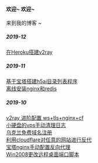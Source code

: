 #### 欢迎~ 欢迎~

来到我的博客 ~
##### 2019-12
[在Heroku搭建v2ray](https://github.com/dalaolala/blog/issues/9)

##### 2019-11
[基于宝塔搭建h5ai目录列表程序](https://github.com/dalaolala/myblog/issues/7)<br>
[离线安装nginx和redis](https://github.com/dalaolala/myblog/issues/8)

##### 2019-10
[v2ray 进阶配置 ws+tls+nginx+cf](https://github.com/dalaolala/myblog/issues/1)<br>
[小硬盘的vps手动清理日志](https://github.com/dalaolala/myblog/issues/2)<br>
[乌克兰免费域名注册](https://github.com/dalaolala/myblog/issues/3)<br>
[利用cloudflare对任意的网站进行反代](https://github.com/dalaolala/myblog/issues/4)<br>
[宝塔nginx手动配置反向代理](https://github.com/dalaolala/myblog/issues/5)<br>
[Win2008更改远程桌面端口脚本](https://github.com/dalaolala/myblog/issues/6)





